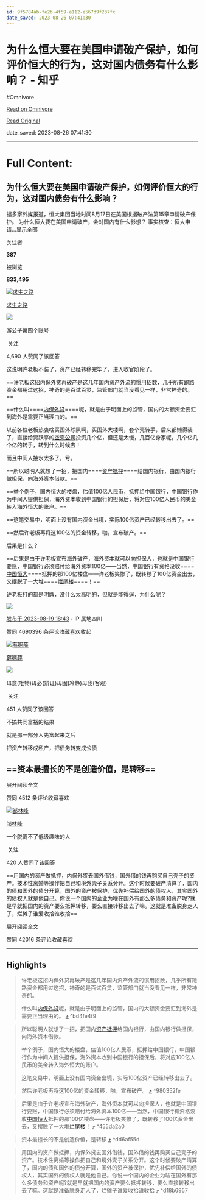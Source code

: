 ```yaml
---
id: 9f5784ab-fe2b-4f59-a112-e567d9f237fc
date_saved: 2023-08-26 07:41:30
---
```


# 为什么恒大要在美国申请破产保护，如何评价恒大的行为，这对国内债务有什么影响？ - 知乎
#Omnivore

[Read on Omnivore](https://omnivore.app/me/https-www-zhihu-com-question-617900496-answer-3173618764-18a31a60b7c)

[Read Original](https://www.zhihu.com/question/617900496/answer/3173618764)

date_saved: 2023-08-26 07:41:30


--- 

# Full Content: 

## 为什么恒大要在美国申请破产保护，如何评价恒大的行为，这对国内债务有什么影响？

据多家外媒报道，恒大集团当地时间8月17日在美国根据破产法第15章申请破产保护。 为什么恒大要在美国申请破产，会对国内有什么影想？ 事实核查：恒大申请…显示全部 ​

关注者

**387**

被浏览

**833,495**

[![求生之路](https://proxy-prod.omnivore-image-cache.app/0x0,swbiZhtPWyXjVjwo_EvFbh-zt51TCC7YSNAJEY2l88_U/https://picx.zhimg.com/v2-81b200278119f9d2f0813a7f36ee4423_l.jpg?source=1940ef5c)](https://www.zhihu.com/people/37-39-75-47)

[求生之路](https://www.zhihu.com/people/37-39-75-47)

​![](https://proxy-prod.omnivore-image-cache.app/0x0,sEQaOWrSM4sYxMszrQ6lhsM51WgM5AvlqxCkeG6GJZz4/https://pic1.zhimg.com/v2-4812630bc27d642f7cafcd6cdeca3d7a.jpg?source=88ceefae)

游公子第四个账号

​ 关注

4,690 人赞同了该回答

这说明许老板不装了，资产已经转移完毕了，进入收官阶段了。

==许老板这招内保外贷再破产是这几年国内资产外流的惯用招数，几乎所有跑路资金都用过这招，神奇的是百试百灵，监管部门就当没看见一样，非常神奇的。==

==什么叫====[内保外贷](https://www.zhihu.com/search?q=%E5%86%85%E4%BF%9D%E5%A4%96%E8%B4%B7&search%5Fsource=Entity&hybrid%5Fsearch%5Fsource=Entity&hybrid%5Fsearch%5Fextra=%7B%22sourceType%22%3A%22answer%22%2C%22sourceId%22%3A3173618764%7D)====呢，就是由于明面上的监管，国内的大额资金要汇到海外是需要正当理由的。==

以前各位老板热衷啥买国外球队啊，买国外大楼啊，套个壳转手，后来都懒得装了，直接给贾跃亭的[空壳公司](https://www.zhihu.com/search?q=%E7%A9%BA%E5%A3%B3%E5%85%AC%E5%8F%B8&search%5Fsource=Entity&hybrid%5Fsearch%5Fsource=Entity&hybrid%5Fsearch%5Fextra=%7B%22sourceType%22%3A%22answer%22%2C%22sourceId%22%3A3173618764%7D)投资几个亿，但还是太慢，几百亿身家呢，几个亿几个亿的转手，转到什么时候去！

而且中间人抽水太多了，亏。

==所以聪明人就想了一招，把国内====[资产抵押](https://www.zhihu.com/search?q=%E8%B5%84%E4%BA%A7%E6%8A%B5%E6%8A%BC&search%5Fsource=Entity&hybrid%5Fsearch%5Fsource=Entity&hybrid%5Fsearch%5Fextra=%7B%22sourceType%22%3A%22answer%22%2C%22sourceId%22%3A3173618764%7D)====给国内银行，由国内银行做担保，向海外资本借款。==

==举个例子，国内恒大的楼盘，估值100亿人民币，抵押给中国银行，中国银行作为中间人提供担保，海外资本收到中国银行的担保后，将对应100亿人民币的美金转入海外恒大的账户。==

==这笔交易中，明面上没有国内资金出境，实际100亿资产已经转移出去了。==

==然后许老板再将这100亿的资金转移，啪，宣布破产。==

后果是什么？

==后果是由于许老板宣布海外破产，海外资本就可以向担保人，也就是中国银行要账，中国银行必须赔付给海外资本100亿——当然，中国银行有资格没收====[中国恒大](https://www.zhihu.com/search?q=%E4%B8%AD%E5%9B%BD%E6%81%92%E5%A4%A7&search%5Fsource=Entity&hybrid%5Fsearch%5Fsource=Entity&hybrid%5Fsearch%5Fextra=%7B%22sourceType%22%3A%22answer%22%2C%22sourceId%22%3A3173618764%7D)====抵押的那100亿楼盘——许老板笑惨了，既转移了100亿资金出去，又摆脱了一大堆====[烂尾楼](https://www.zhihu.com/search?q=%E7%83%82%E5%B0%BE%E6%A5%BC&search%5Fsource=Entity&hybrid%5Fsearch%5Fsource=Entity&hybrid%5Fsearch%5Fextra=%7B%22sourceType%22%3A%22answer%22%2C%22sourceId%22%3A3173618764%7D)====！==

[许老板](https://www.zhihu.com/search?q=%E8%AE%B8%E8%80%81%E6%9D%BF&search%5Fsource=Entity&hybrid%5Fsearch%5Fsource=Entity&hybrid%5Fsearch%5Fextra=%7B%22sourceType%22%3A%22answer%22%2C%22sourceId%22%3A3173618764%7D)打的都是明牌，没什么太高明的，但就是能得逞，为什么呢？

![](https://proxy-prod.omnivore-image-cache.app/641x540,s4eTRYmEaUZ0l_BtZRQUEykkvHILWUUH-qpTXsNi_5bI/https://pic1.zhimg.com/50/v2-47f63e4e60d592a2b8b2b5a2656bcfbc_720w.jpg?source=1940ef5c)

[发布于 2023-08-19 18:43](https://www.zhihu.com/question/617900496/answer/3173618764)・IP 属地四川

​赞同 4690​​396 条评论​收藏​喜欢收起​

[![薛啊薛](https://proxy-prod.omnivore-image-cache.app/0x0,saD_674oUGEPIRwf0EiEIbXd3omgBvP8liMRq03hG1NI/https://picx.zhimg.com/v2-abed1a8c04700ba7d72b45195223e0ff_l.jpg?source=1940ef5c)](https://www.zhihu.com/people/xie-a-xie-89)

[薛啊薛](https://www.zhihu.com/people/xie-a-xie-89)

​![](https://proxy-prod.omnivore-image-cache.app/0x0,sw6GxgIn7FP2MN8-dC1y3Ri48I4i6zbz1svDKn0TUvXQ/https://pic1.zhimg.com/v2-aa8a1823abfc46f14136f01d55224925.jpg?source=88ceefae)

毋意(唯物)毋必(辩证)毋固(冷静)毋我(客观)

​ 关注

451 人赞同了该回答

不搞共同富裕的结果

就是那一部分人先富起来之后

把资产转移成私产，把债务转变成公债

## ==资本最擅长的不是创造价值，是转移==

展开阅读全文​

​赞同 451​​2 条评论​收藏​喜欢

[![邹林峰](https://proxy-prod.omnivore-image-cache.app/0x0,s0FkcLp3_k95OCruVwiumCeVEmilQALM9u9a10abJBNk/https://pica.zhimg.com/v2-abed1a8c04700ba7d72b45195223e0ff_l.jpg?source=1940ef5c)](https://www.zhihu.com/people/zou-lin-feng-45)

[邹林峰](https://www.zhihu.com/people/zou-lin-feng-45)

一个脱离不了低级趣味的人

​ 关注

420 人赞同了该回答

==用国内的资产做抵押，内保外贷去国外借钱，国外借的钱再购买自己壳子的资产。技术性离婚等操作把自己和境外壳子关系分开。这个时候要破产清算了，国内的债和国外的债分开算，国外的资产被保护，优先补偿给国外的债权人，其实国外的债权人就是他自己。你说一个国内的企业为啥在国外有那么多债务和资产呢?就是早就把国内的资产要么抵押转移，要么直接转移出去了嘛。这就是准备脱身走人了，烂摊子谁爱收拾谁收拾==

展开阅读全文​

​赞同 420​​16 条评论​收藏​喜欢

---

## Highlights

> 许老板这招内保外贷再破产是这几年国内资产外流的惯用招数，几乎所有跑路资金都用过这招，神奇的是百试百灵，监管部门就当没看见一样，非常神奇的。
> 
> 什么叫[内保外贷](https://www.zhihu.com/search?q=%E5%86%85%E4%BF%9D%E5%A4%96%E8%B4%B7&amp;search%5Fsource=Entity&amp;hybrid%5Fsearch%5Fsource=Entity&amp;hybrid%5Fsearch%5Fextra=%7B%22sourceType%22%3A%22answer%22%2C%22sourceId%22%3A3173618764%7D)呢，就是由于明面上的监管，国内的大额资金要汇到海外是需要正当理由的。 [⤴️](https://omnivore.app/me/https-www-zhihu-com-question-617900496-answer-3173618764-18a31a60b7c#bd4fe4f9-7dfc-49ed-a27a-5c17437d488c)  ^bd4fe4f9

> 所以聪明人就想了一招，把国内[资产抵押](https://www.zhihu.com/search?q=%E8%B5%84%E4%BA%A7%E6%8A%B5%E6%8A%BC&amp;search%5Fsource=Entity&amp;hybrid%5Fsearch%5Fsource=Entity&amp;hybrid%5Fsearch%5Fextra=%7B%22sourceType%22%3A%22answer%22%2C%22sourceId%22%3A3173618764%7D)给国内银行，由国内银行做担保，向海外资本借款。
> 
> 举个例子，国内恒大的楼盘，估值100亿人民币，抵押给中国银行，中国银行作为中间人提供担保，海外资本收到中国银行的担保后，将对应100亿人民币的美金转入海外恒大的账户。
> 
> 这笔交易中，明面上没有国内资金出境，实际100亿资产已经转移出去了。
> 
> 然后许老板再将这100亿的资金转移，啪，宣布破产。 [⤴️](https://omnivore.app/me/https-www-zhihu-com-question-617900496-answer-3173618764-18a31a60b7c#980352fe-bf85-477a-b733-3262798a12c7)  ^980352fe

> 后果是由于许老板宣布海外破产，海外资本就可以向担保人，也就是中国银行要账，中国银行必须赔付给海外资本100亿——当然，中国银行有资格没收[中国恒大](https://www.zhihu.com/search?q=%E4%B8%AD%E5%9B%BD%E6%81%92%E5%A4%A7&amp;search%5Fsource=Entity&amp;hybrid%5Fsearch%5Fsource=Entity&amp;hybrid%5Fsearch%5Fextra=%7B%22sourceType%22%3A%22answer%22%2C%22sourceId%22%3A3173618764%7D)抵押的那100亿楼盘——许老板笑惨了，既转移了100亿资金出去，又摆脱了一大堆[烂尾楼](https://www.zhihu.com/search?q=%E7%83%82%E5%B0%BE%E6%A5%BC&amp;search%5Fsource=Entity&amp;hybrid%5Fsearch%5Fsource=Entity&amp;hybrid%5Fsearch%5Fextra=%7B%22sourceType%22%3A%22answer%22%2C%22sourceId%22%3A3173618764%7D)！ [⤴️](https://omnivore.app/me/https-www-zhihu-com-question-617900496-answer-3173618764-18a31a60b7c#455da2a0-a10e-42e3-84f0-20920c1463d9)  ^455da2a0

> 资本最擅长的不是创造价值，是转移 [⤴️](https://omnivore.app/me/https-www-zhihu-com-question-617900496-answer-3173618764-18a31a60b7c#dd6af55d-6225-4af2-b30d-e0a06968ba95)  ^dd6af55d

> 用国内的资产做抵押，内保外贷去国外借钱，国外借的钱再购买自己壳子的资产。技术性离婚等操作把自己和境外壳子关系分开。这个时候要破产清算了，国内的债和国外的债分开算，国外的资产被保护，优先补偿给国外的债权人，其实国外的债权人就是他自己。你说一个国内的企业为啥在国外有那么多债务和资产呢?就是早就把国内的资产要么抵押转移，要么直接转移出去了嘛。这就是准备脱身走人了，烂摊子谁爱收拾谁收拾 [⤴️](https://omnivore.app/me/https-www-zhihu-com-question-617900496-answer-3173618764-18a31a60b7c#d18b6957-9818-48fe-9c35-53b53c391355)  ^d18b6957

